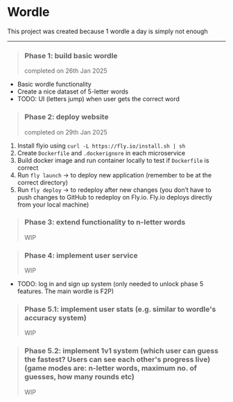 # Wordle

This project was created because 1 wordle a day is simply not enough

---

> ### Phase 1: build basic wordle
> completed on 26th Jan 2025
  - Basic wordle functionality
  - Create a nice dataset of 5-letter words
  - TODO: UI (letters jump) when user gets the correct word


> ### Phase 2: deploy website
> completed on 29th Jan 2025
1. Install flyio using
```curl -L https://fly.io/install.sh | sh```
2. Create `Dockerfile` and `.dockerignore` in each microservice
3. Build docker image and run container locally to test if `Dockerfile` is correct
4. Run `fly launch` -> to deploy new application (remember to be at the correct directory)
5. Run `fly deploy` -> to redeploy after new changes (you don’t have to push changes to GitHub to redeploy on Fly.io. Fly.io deploys directly from your local machine)


> ### Phase 3: extend functionality to n-letter words 
> WIP

 

> ### Phase 4: implement user service
> WIP
  - TODO: log in and sign up system (only needed to unlock phase 5 features. The main wordle is F2P)


> ### Phase 5.1: implement user stats (e.g. similar to wordle's accuracy system)
> WIP


> ### Phase 5.2: implement 1v1 system (which user can guess the fastest? Users can see each other's progress live) (game modes are: n-letter words, maximum no. of guesses, how many rounds etc)
> WIP
